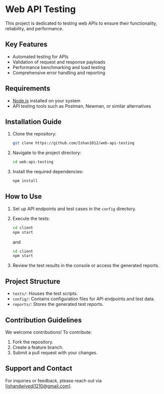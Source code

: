 # Web API Testing

This project is dedicated to testing web APIs to ensure their functionality, reliability, and performance.

## Key Features

- Automated testing for APIs
- Validation of request and response payloads
- Performance benchmarking and load testing
- Comprehensive error handling and reporting

## Requirements

- [Node.js](https://nodejs.org/) installed on your system
- API testing tools such as Postman, Newman, or similar alternatives

## Installation Guide

1. Clone the repository:
    ```bash
    git clone https://github.com/Ishan1012/web-api-testing
    ```
2. Navigate to the project directory:
    ```bash
    cd web-api-testing
    ```
3. Install the required dependencies:
    ```bash
    npm install
    ```

## How to Use

1. Set up API endpoints and test cases in the `config` directory.
2. Execute the tests:
    ```bash
    cd client
    npm start
    ```
    
    and
    
    ```bash
    cd client
    npm start
    ```
3. Review the test results in the console or access the generated reports.

## Project Structure

- `tests/`: Houses the test scripts.
- `config/`: Contains configuration files for API endpoints and test data.
- `reports/`: Stores the generated test reports.

## Contribution Guidelines

We welcome contributions! To contribute:
1. Fork the repository.
2. Create a feature branch.
3. Submit a pull request with your changes.

## Support and Contact

For inquiries or feedback, please reach out via [ishandwivedi1210@gmail.com].